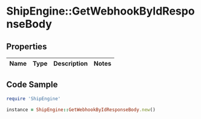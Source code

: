 # ShipEngine::GetWebhookByIdResponseBody

## Properties

Name | Type | Description | Notes
------------ | ------------- | ------------- | -------------

## Code Sample

```ruby
require 'ShipEngine'

instance = ShipEngine::GetWebhookByIdResponseBody.new()
```


